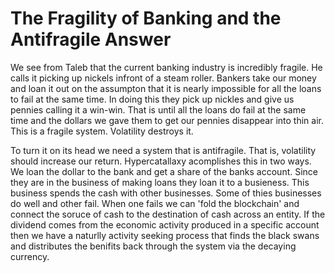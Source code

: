 # The Fragility of Banking and the Antifragile Answer

We see from Taleb that the current banking industry is incredibly fragile.  He calls it picking up nickels infront of a steam roller.  Bankers take our money and loan it out on the assumpton that it is nearly impossible for all the loans to fail at the same time.  In doing this they pick up nickles and give us pennies calling it a win-win.  That is until all the loans do fail at the same time and the dollars we gave them to get our pennies disappear into thin air.  This is a fragile system.  Volatility destroys it.

To turn it on its head we need a system that is antifragile.  That is, volatility should increase our return.  Hypercatallaxy acomplishes this in two ways.  We loan the dollar to the bank and get a share of the banks account.  Since they are in the business of making loans they loan it to a busieness.  This business spends the cash with other businesses.  Some of thies businesses do well and other fail.  When one fails we can 'fold the blockchain' and connect the soruce of cash to the destination of cash across an entity.  If the dividend comes from the economic activity produced in a specific account then we have a naturlly activity seeking process that finds the black swans and distributes the benifits back through the system via the decaying currency.
